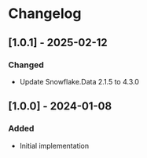 # Changelog

## [1.0.1] - 2025-02-12
### Changed
- Update Snowflake.Data 2.1.5 to 4.3.0

## [1.0.0] - 2024-01-08
### Added
- Initial implementation